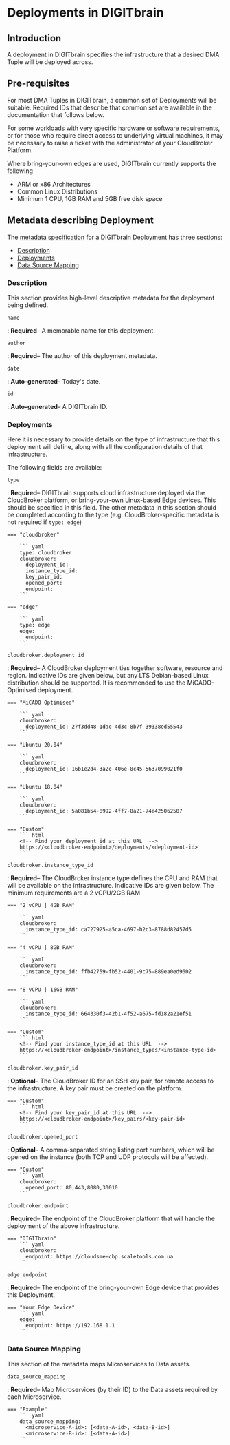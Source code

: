 # Deployments in DIGITbrain

## Introduction

A deployment in DIGITbrain specifies the infrastructure that a desired DMA
Tuple will be deployed across.

## Pre-requisites

For most DMA Tuples in DIGITbrain, a common set of Deployments will be suitable.
Required IDs that describe that common set are available in the documentation
that follows below.

For some workloads with very specific hardware or software requirements, or
for those who require direct access to underlying virtual machines, it may
be necessary to raise a ticket with the administrator of your CloudBroker Platform.

Where bring-your-own edges are used, DIGITbrain currently supports the following

- ARM or x86 Architectures
- Common Linux Distributions
- Minimum 1 CPU, 1GB RAM and 5GB free disk space

## Metadata describing Deployment

The [metadata specification](assets/deployment.md) for a DIGITbrain Deployment
has three sections:

- [Description](#description)
- [Deployments](#deployments)
- [Data Source Mapping](#data-source-mapping)

### Description

This section provides high-level descriptive metadata for the deployment being defined.

`name`

:   **Required**– A memorable name for this deployment.

`author`

:   **Required**– The author of this deployment metadata.

`date`

:   **Auto-generated**– Today's date.

`id`

:   **Auto-generated**– A DIGITbrain ID.

### Deployments

Here it is necessary to provide details on the type of infrastructure that this deployment
will define, along with all the configuration details of that infrastructure.

The following fields are available:

`type`

:   **Required**– DIGITbrain supports cloud infrastructure deployed via the
CloudBroker platform, or bring-your-own Linux-based Edge devices. This should
be specified in this field. The other metadata in this section should be
completed according to the type (e.g. CloudBroker-specific metadata is not required
if `type: edge`)

    === "cloudbroker"

        ``` yaml
        type: cloudbroker
        cloudbroker:
          deployment_id:
          instance_type_id:
          key_pair_id:
          opened_port:
          endpoint:
        ```

    === "edge"

        ``` yaml
        type: edge
        edge:
          endpoint:
        ```

`cloudbroker.deployment_id`

:   **Required**– A CloudBroker deployment ties together software,
resource and region. Indicative IDs are given below, but any LTS
Debian-based Linux distribution should be supported. It is recommended
to use the MiCADO-Optimised deployment.


    === "MiCADO-Optimised"

        ``` yaml
        cloudbroker:
          deployment_id: 27f3dd48-1dac-4d3c-8b7f-39338ed55543
        ```

    === "Ubuntu 20.04"

        ``` yaml
        cloudbroker:
          deployment_id: 16b1e2d4-3a2c-406e-8c45-5637099021f0
        ```

    === "Ubuntu 18.04"

        ``` yaml
        cloudbroker:
          deployment_id: 5a081b54-8992-4ff7-8a21-74e425062507
        ```

    === "Custom"
        ``` html
        <!-- Find your deployment_id at this URL  -->
        https://<cloudbroker-endpoint>/deployments/<deployment-id>
        ```

`cloudbroker.instance_type_id`

:   **Required**– The CloudBroker instance type defines the CPU and RAM
that will be available on the infrastructure. Indicative IDs are given
below. The minimum requirements are a 2 vCPU/2GB RAM

    === "2 vCPU | 4GB RAM"

        ``` yaml
        cloudbroker:
          instance_type_id: ca727925-a5ca-4697-b2c3-8788d82457d5
        ```

    === "4 vCPU | 8GB RAM"

        ``` yaml
        cloudbroker:
          instance_type_id: ffb42759-fb52-4401-9c75-889ea0ed9602
        ```

    === "8 vCPU | 16GB RAM"

        ``` yaml
        cloudbroker:
          instance_type_id: 664330f3-42b1-4f52-a675-fd182a21ef51
        ```

    === "Custom"
        ``` html
        <!-- Find your instance_type_id at this URL  -->
        https://<cloudbroker-endpoint>/instance_types/<instance-type-id>
        ```

`cloudbroker.key_pair_id`

:   **Optional**– The CloudBroker ID for an SSH key pair, for remote
access to the infrastructure. A key pair must be created on the platform.

    === "Custom"
        ``` html
        <!-- Find your key_pair_id at this URL  -->
        https://<cloudbroker-endpoint>/key_pairs/<key-pair-id>
        ```

`cloudbroker.opened_port`

:   **Optional**– A comma-separated string listing port numbers,
which will be opened on the instance (both TCP and UDP protocols
will be affected).

    === "Custom"
        ``` yaml     
        cloudbroker:
          opened_port: 80,443,8080,30010
        ```

`cloudbroker.endpoint`

:   **Required**– The endpoint of the CloudBroker platform that will
handle the deployment of the above infrastructure.

    === "DIGITbrain"
        ``` yaml     
        cloudbroker:
          endpoint: https://cloudsme-cbp.scaletools.com.ua
        ```

`edge.endpoint`

:   **Required**– The endpoint of the bring-your-own Edge device that
provides this Deployment.

    === "Your Edge Device"
        ``` yaml     
        edge:
          endpoint: https://192.168.1.1
        ```

### Data Source Mapping

This section of the metadata maps Microservices to Data assets.

`data_source_mapping`

:   **Required**– Map Microservices (by their ID) to the Data assets
required by each Microservice.

    === "Example"
        ``` yaml     
        data_source_mapping:
          <microservice-A-id>: [<data-A-id>, <data-B-id>]
          <microservice-B-id>: [<data-A-id>]
        ```